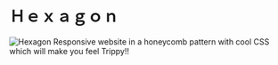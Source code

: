 # Ｈｅｘａｇｏｎ

![Hexagon](hexagon.gif)
Responsive website in a honeycomb pattern with cool CSS which will make you feel Trippy!!
